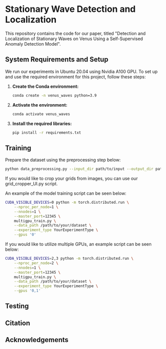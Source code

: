 # Stationary Wave Detection and Localization
This repository contains the code for our paper, titled "Detection and Localization of Stationary Waves on Venus Using a Self-Supervised Anomaly Detection Model".

## System Requirements and Setup
We run our experiments in Ubuntu 20.04 using Nvidia A100 GPU.
To set up and use the required environment for this project, follow these steps:

1. **Create the Conda environment:**
   ```bash
   conda create -n venus_waves python=3.9

2. **Activate the environment:**
   ```bash
   conda activate venus_waves

3. **Install the required libraries:**
   ```bash
   pip install -r requirements.txt

## Training 
Prepare the dataset using the preprocessing step below:
```bash
python data_preprocessing.py --input_dir path/to/input --output_dir path/to/output --workers 4 --datatype uvi_or_lir
```

If you would like to crop your grids from images, you can use our grid_cropper_UI.py script.

An example of the model training script can be seen below:
```bash
CUDA_VISIBLE_DEVICES=0 python -m torch.distributed.run \
    --nproc_per_node=1 \
    --nnodes=1 \
    --master_port=12345 \
    multigpu_train.py \
    --data_path /path/to/your/dataset \
    --experiment_type YourExperimentType \
    --gpus '0'
```
If you would like to utilize multiple GPUs, an example script can be seen below:
```bash
CUDA_VISIBLE_DEVICES=2,3 python -m torch.distributed.run \
    --nproc_per_node=2 \
    --nnodes=1 \
    --master_port=12345 \
    multigpu_train.py \
    --data_path /path/to/your/dataset \
    --experiment_type YourExperimentType \
    --gpus '0,1'
```
## Testing 

## Citation

## Acknowledgements
